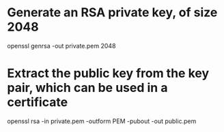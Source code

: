 # Generate an RSA private key, of size 2048
openssl genrsa -out private.pem 2048

# Extract the public key from the key pair, which can be used in a certificate
openssl rsa -in private.pem -outform PEM -pubout -out public.pem